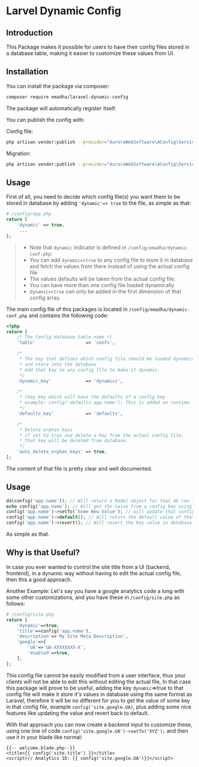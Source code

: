 # Larvel Dynamic Config


## Introduction
This Package makes it possible for users to have their config files stored in a database table, making it easier to customize these values from UI.

## Installation
You can install the package via composer:
``` bash
composer require emadha/laravel-dynamic-config
```
The package will automatically register itself.

You can publish the config with:

Config file:
``` bash
php artisan vendor:publish --provider="AuroraWebSoftware\AConfig\ServiceProvider" --tag="config"
```

Migration:
```bash
php artisan vendor:publish --provider="AuroraWebSoftware\AConfig\ServiceProvider" --tag="migrations"
```
 
## Usage

First of all, you need to decide which config file(s) you want them to be stored in database by adding `'dynamic'=> true` to the file, as simple as that:
```php
# /config/app.php 
return [
    'dynamic' => true,
     ...
];
```

> * Note that `dynamic` indicator is defined in `/config/emadha/dynamic-conf.php`:
> * You can add `dynamic=>true` to any config file to store it in database and fetch the values from there instead of using the actual config file
> * The values defaults will be taken from the actual config file.
> * You can have more than one config file loaded dynamically
> * `dynamic=>true` can only be added in the first dimension of that config array.


The main config file of this packages is located in `/config/emadha/dynamic-conf.php` and contains the following code:
```php
<?php
return [
    /* The Config database table name */
    'table'                   => 'confs',

    /*
     * The key that defines which config file should be loaded dynamically
     * and store into the database
     * Add that key to any config file to make it dynamic.
     */
    'dynamic_key'             => 'dynamics',

    /*
     * they key which will have the defaults of a config key
     * example: config('defaults.app.name'); This is added on runtime.
     */
    'defaults_key'            => 'defaults',

    /*
     * Delete orphan keys
     * if set to true and delete a key from the actual config file,
     * that key will be deleted from database.
     */
    'auto_delete_orphan_keys' => true,
];
```
The content of that file is pretty clear and well documented.

## Usage

```php
dd(config('app.name')); // Will return a Model object for that db row (key)
echo config('app.name'); // Will get the value from a config key using __toString() method from the DynamicConfig Model;
config('app.name')->setTo('Some New Value'); // will update that config key in database
config('app.name')->default(); // Will return the default value of that key (from the actual config file and not from the database)
config('app.name')->revert(); // Will revert the key value in database back to default (to what it is in the actual config file) 
```
As simple as that.

## Why is that Useful?
In case you ever wanted to control the site title from a UI (backend, frontend), in a dynamic way without having to edit the actual config file, then this a good approach.

Another Example: Let's say you have a google analytics code a long with some other customizations, and you have these in `/config/site.php` as follows:

```php
# /config/site.php
return [
    'dynamic'=>true,
    'title'=>config('app.name'),
    'description'=>'My Site Meta Description',
    'google'=>[
        'UA'=>'UA-XXXXXXXX-X',
        'enabled'=>true,
    ],
];
```
This config file cannot be easily modified from a user interface, thus your clients will not be able to edit this without editing the actual file, 
In that case this package will prove to be useful, adding the key `dynamic`=>true to that config file will make it store it's values in database using the same format as Laravel, therefore it will be no different for you to get the value of some key in that config file, example `config('site.google.UA)`, plus adding some nice features like updating the value and revert back to default.

With that approach you can now create a backend input to customize these, using one line of code `config('site.google.UA')->setTo('XYZ');` and then use it in your blade like normal:
```blade
{{-- welcome.blade.php--}}
<title>{{ config('site.title') }}</title>
<script>// Analytics ID: {{ config('site.google.UA')}}</script>
``` 